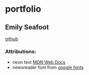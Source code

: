 # portfolio

## Emily Seafoot

[github](https://github.com/Emilypearl91)

### Attributions:

- neon text [MDN Web Docs](https://developer.mozilla.org/en-US/docs/Web/CSS/text-shadow)
- newsreader font from [google fonts](https://fonts.google.com/specimen/Newsreader)
